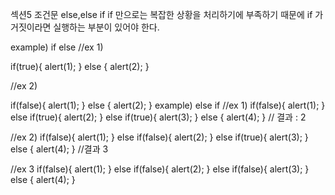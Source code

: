 섹션5 조건문
else,else if
if 만으로는 복잡한 상황을 처리하기에 부족하기 때문에 if 가 거짓이라면 실행하는 부분이 있어야 한다.

example) if else
//ex 1)

if(true){
    alert(1);
} else {
    alert(2);
}

//ex 2)

if(false){
    alert(1);
} else {
    alert(2);
}
example) else if
//ex 1)
if(false){
    alert(1);
} else if(true){
    alert(2);
} else if(true){
    alert(3);
} else {
    alert(4);
}
// 결과 : 2

//ex 2)
if(false){
    alert(1);
} else if(false){
    alert(2);
} else if(true){
    alert(3);
} else {
    alert(4);
}
//결과 3

//ex 3
if(false){
    alert(1);
} else if(false){
    alert(2);
} else if(false){
    alert(3);
} else {
    alert(4);
}

